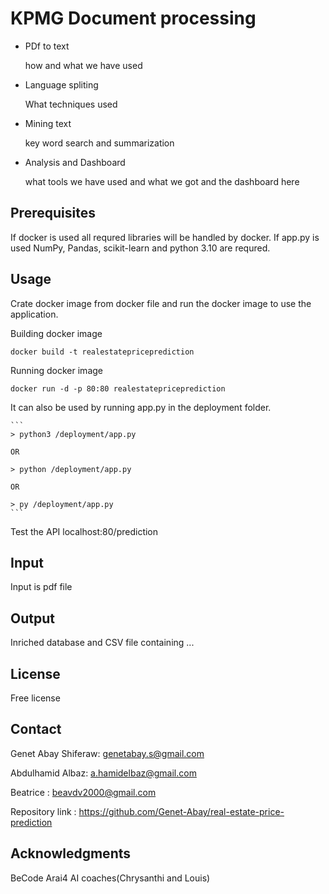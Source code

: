 # KPMG Document processing


* PDf to text

	how and what we have used

* Language spliting
    
	What techniques used
	
* Mining text

   key word search and summarization
	
* Analysis and Dashboard

   what tools we have used and what we got and the dashboard here
 

## Prerequisites
 
If docker is used all requred libraries will be handled by docker. If app.py is used NumPy, Pandas, scikit-learn and python 3.10 are requred.
 
 
## Usage
Crate docker image from docker file and run the docker image to use the application. 

Building docker image

    docker build -t realestatepriceprediction
	
Running docker image

    docker run -d -p 80:80 realestatepriceprediction
	
It can also be used by running app.py in the deployment folder.
	
	```
	> python3 /deployment/app.py 

	OR

	> python /deployment/app.py 

	OR

	> py /deployment/app.py 		
	```
      
Test the API
    localhost:80/prediction
	
	
## Input
 
Input  is pdf file 
 
## Output
  
Inriched database and CSV file containing ...
		
		
		
## License

Free license

## Contact

Genet Abay Shiferaw: genetabay.s@gmail.com

Abdulhamid Albaz: a.hamidelbaz@gmail.com

Beatrice  :  beavdv2000@gmail.com

Repository link : https://github.com/Genet-Abay/real-estate-price-prediction

## Acknowledgments

BeCode Arai4 AI coaches(Chrysanthi and Louis)